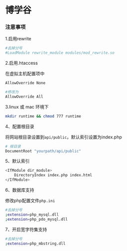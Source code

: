 # 博学谷

### 注意事项

1.启用rewrite

```bash
#去掉分号
#LoadModule rewrite_module modules/mod_rewrite.so
```

2.启用.htaccess

在虚拟主机配置项中

```bash
AllowOverride None

#修改为
AllowOverride All
```

3.linux 或 mac 环境下

```bash
mkdir runtime && chmod 777 runtime
```

4、配置根目录

将网站根目录设置到`api/public`，默认索引设置为index.php

```bash
# 根目录
DocumentRoot "yourpath/api/public"
```

5、默认索引

```bash
<IfModule dir_module>
    DirectoryIndex index.php index.html
</IfModule>
```

6、数据库支持

修改php配置文件`php.ini`

```bash
#去掉分号
;extension=php_mysql.dll
;extension=php_pdo_mysql.dll
```

7、开启宽字符集支持

```bash
#去掉分号
;extension=php_mbstring.dll
```



